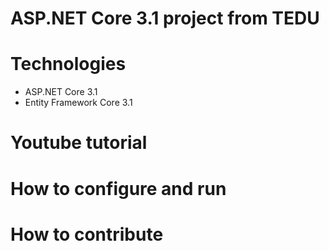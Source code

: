 # ASP.NET Core 3.1 project from TEDU
# Technologies
- ASP.NET Core 3.1 
- Entity Framework Core 3.1
# Youtube tutorial
# How to configure and run
# How to contribute
